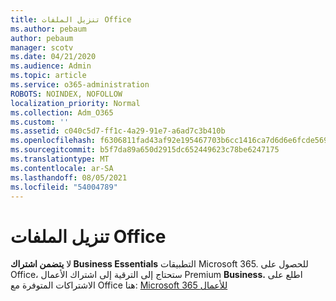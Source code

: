 ```yaml
---
title: تنزيل الملفات Office
ms.author: pebaum
author: pebaum
manager: scotv
ms.date: 04/21/2020
ms.audience: Admin
ms.topic: article
ms.service: o365-administration
ROBOTS: NOINDEX, NOFOLLOW
localization_priority: Normal
ms.collection: Adm_O365
ms.custom: ''
ms.assetid: c040c5d7-ff1c-4a29-91e7-a6ad7c3b410b
ms.openlocfilehash: f6306811fad43af92e195467703b6cc1416ca7d6d6e6fcde56901e895f8c8239
ms.sourcegitcommit: b5f7da89a650d2915dc652449623c78be6247175
ms.translationtype: MT
ms.contentlocale: ar-SA
ms.lasthandoff: 08/05/2021
ms.locfileid: "54004789"
---
```

# <a name="download-and-install-office"></a>تنزيل الملفات Office

لا **يتضمن اشتراك Business Essentials** التطبيقات Microsoft 365. للحصول على Office، ستحتاج إلى الترقية إلى اشتراك  الأعمال Premium **Business.** اطلع على الاشتراكات المتوفرة مع Office هنا: [Microsoft 365 للأعمال](https://products.office.com/compare-all-microsoft-office-products?tab=2)
  

